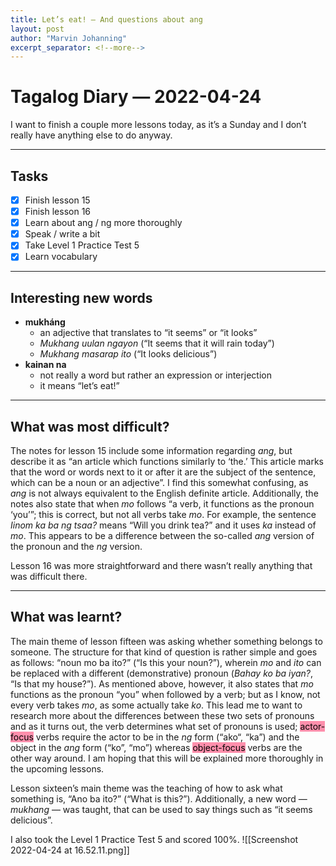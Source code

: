 ```yaml
---
title: Let’s eat! — And questions about ang
layout: post
author: "Marvin Johanning"
excerpt_separator: <!--more-->
---
```


# Tagalog Diary — 2022-04-24
I want to finish a couple more lessons today, as it’s a Sunday and I don’t really have anything else to do anyway. 
<!--more-->

---
## Tasks
- [x] Finish lesson 15
- [x] Finish lesson 16
- [x] Learn about ang / ng more thoroughly
- [x] Speak / write a bit
- [x] Take Level 1 Practice Test 5
- [x] Learn vocabulary

---
## Interesting new words
- __mukháng__
	- an adjective that translates to “it seems” or “it looks”
	- _Mukhang uulan ngayon_ (“It seems that it will rain today”)
	- _Mukhang masarap ito_ (“It looks delicious”)
- __kainan na__
	- not really a word but rather an expression or interjection
	- it means “let’s eat!”

---
## What was most difficult?
The notes for lesson 15 include some information regarding _ang_, but describe it as “an article which functions similarly to ‘the.’ This article marks that the word or words next to it or after it are the subject of the sentence, which can be a noun or an adjective”. I find this somewhat confusing, as _ang_ is not always equivalent to the English definite article. 
Additionally, the notes also state that when _mo_ follows “a verb, it functions as the pronoun ‘you’”; this is correct, but not all verbs take _mo_. For example, the sentence _Iinom ka ba ng tsaa?_ means “Will you drink tea?” and it uses _ka_ instead of _mo_. This appears to be a difference between the so-called _ang_ version of the pronoun and the _ng_ version. 

Lesson 16 was more straightforward and there wasn’t really anything that was difficult there. 

---
## What was learnt?
The main theme of lesson fifteen was asking whether something belongs to someone. The structure for that kind of question is rather simple and goes as follows: “noun mo ba ito?” (“Is this your noun?”), wherein _mo_ and _ito_ can be replaced with a different (demonstrative) pronoun (_Bahay ko ba iyan?_, “Is that my house?”).
As mentioned above, however, it also states that _mo_ functions as the pronoun “you” when followed by a verb; but as I know, not every verb takes _mo_, as some actually take _ko_.
This lead me to want to research more about the differences between these two sets of pronouns and as it turns out, the verb determines what set of pronouns is used; <mark style="background: #FF5582A6;">actor-focus</mark> verbs require the actor to be in the _ng_ form (“ako“, “ka”) and the object in the _ang_ form (“ko”, “mo”) whereas <mark style="background: #FF5582A6;">object-focus</mark> verbs are the other way around. I am hoping that this will be explained more thoroughly in the upcoming lessons.

Lesson sixteen’s main theme was the teaching of how to ask what something is, “Ano ba ito?” (“What is this?”). Additionally, a new word — _mukhang_ — was taught, that can be used to say things such as “it seems delicious”.

I also took the Level 1 Practice Test 5 and scored 100%. 
![[Screenshot 2022-04-24 at 16.52.11.png]]